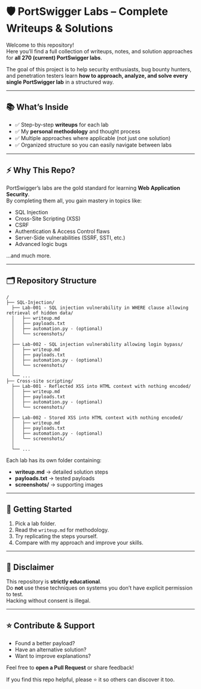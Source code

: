 
# 🛡️ PortSwigger Labs – Complete Writeups & Solutions

Welcome to this repository!  
Here you’ll find a full collection of writeups, notes, and solution approaches for **all 270 (current) PortSwigger labs**.  

The goal of this project is to help security enthusiasts, bug bounty hunters, and penetration testers learn **how to approach, analyze, and solve every single PortSwigger lab** in a structured way.

---

## 📚 What’s Inside

- ✅ Step-by-step **writeups** for each lab  
- ✅ My **personal methodology** and thought process  
- ✅ Multiple approaches where applicable (not just one solution)  
- ✅ Organized structure so you can easily navigate between labs  

---

## ⚡ Why This Repo?

PortSwigger’s labs are the gold standard for learning **Web Application Security**.  
By completing them all, you gain mastery in topics like:

- SQL Injection  
- Cross-Site Scripting (XSS)  
- CSRF  
- Authentication & Access Control flaws  
- Server-Side vulnerabilities (SSRF, SSTI, etc.)  
- Advanced logic bugs  

…and much more.

---

## 🗂️ Repository Structure

```
/
├── SQL-Injection/
  ├── Lab-001 - SQL injection vulnerability in WHERE clause allowing retrieval of hidden data/
  │   ├── writeup.md
  │   ├── payloads.txt
  │   ├── automation.py - (optional)
  │   └── screenshots/
  │
  ├── Lab-002 - SQL injection vulnerability allowing login bypass/
  │   ├── writeup.md
  │   ├── payloads.txt
  │   ├── automation.py - (optional)
  │   └── screenshots/
  │
  └── ...
├── Cross-site scripting/
  ├── Lab-001 - Reflected XSS into HTML context with nothing encoded/
  │   ├── writeup.md
  │   ├── payloads.txt
  │   ├── automation.py - (optional)
  │   └── screenshots/
  │
  ├── Lab-002 - Stored XSS into HTML context with nothing encoded/
  │   ├── writeup.md
  │   ├── payloads.txt
  │   ├── automation.py - (optional)
  │   └── screenshots/
  │
  └── ...

```

Each lab has its own folder containing:
- **writeup.md** → detailed solution steps  
- **payloads.txt** → tested payloads  
- **screenshots/** → supporting images  

---

## 🚀 Getting Started

1. Pick a lab folder.  
2. Read the `writeup.md` for methodology.  
3. Try replicating the steps yourself.  
4. Compare with my approach and improve your skills.  

---

## 📌 Disclaimer

This repository is **strictly educational**.  
Do **not** use these techniques on systems you don’t have explicit permission to test.  
Hacking without consent is illegal.  

---

## ⭐ Contribute & Support

- Found a better payload?  
- Have an alternative solution?  
- Want to improve explanations?

Feel free to **open a Pull Request** or share feedback!  

If you find this repo helpful, please ⭐ it so others can discover it too.  
